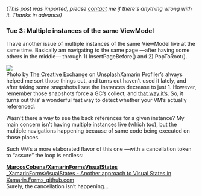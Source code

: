 *(This post was imported, please [contact](#/contact) me if there's anything wrong with it. Thanks in advance)*

### Tue 3: Multiple instances of the same ViewModel

I have another issue of multiple instances of the same ViewModel live at the same time. Basically am navigating to the same page —after having some others in the middle— through 1) InsertPageBefore() and 2) PopToRoot().

![](https://cdn-images-1.medium.com/max/800/0*atYJhzXMB636j8nr.)  
Photo by [The Creative Exchange](https://unsplash.com/@creativeexchange?utm_source=medium&amp;utm_medium=referral) on [Unsplash](https://unsplash.com?utm_source=medium&amp;utm_medium=referral)Xamarin Profiler’s always helped me sort those things out, and turns out haven’t used it lately, and after taking some snapshots I see the instances decrease to just 1. However, remember those snapshots force a GC’s collect, and [that way it’s](https://forums.xamarin.com/discussion/comment/322352/#Comment_322352). So, it turns out this’ a wonderful fast way to detect whether your VM’s actually referenced.

Wasn’t there a way to see the back references for a given instance? My main concern isn’t having multiple instances live (which too), but the multiple navigations happening because of same code being executed on those places.

Such VM’s a more elaborated flavor of this one —with a cancellation token to “assure” the loop is endless:

[**MarcosCobena/XamarinFormsVisualStates**  
_XamarinFormsVisualStates - Another approach to Visual States in Xamarin.Forms_github.com](https://github.com/MarcosCobena/XamarinFormsVisualStates/blob/master/XamarinFormsVisualStates/NFCViewModel.cs)[](https://github.com/MarcosCobena/XamarinFormsVisualStates/blob/master/XamarinFormsVisualStates/NFCViewModel.cs)  
Surely, the cancellation isn’t happening…